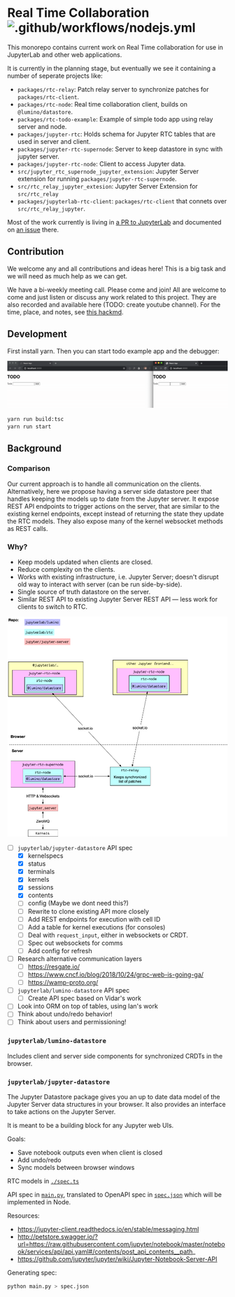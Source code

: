 # Real Time Collaboration ![.github/workflows/nodejs.yml](https://github.com/jupyterlab/rtc/workflows/.github/workflows/nodejs.yml/badge.svg)

This monorepo contains current work on Real Time collaboration for use in JupyterLab and other web applications.

It is currently in the planning stage, but eventually we see it containing a number of seperate projects like:

- `packages/rtc-relay`: Patch relay server to synchronize patches for `packages/rtc-client`.
- `packages/rtc-node`: Real time collaboration client, builds on `@lumino/datastore`.
- `packages/rtc-todo-example`: Example of simple todo app using relay server and node.
- `packages/jupyter-rtc`: Holds schema for Jupyter RTC tables that are used in server and client.
- `packages/jupyter-rtc-supernode`: Server to keep datastore in sync with jupyter server.
- `packages/jupyter-rtc-node`: Client to access Jupyter data.
- `src/jupyter_rtc_supernode_jupyter_extension`: Jupyter Server extension for running `packages/jupyter-rtc-supernode`.
- `src/rtc_relay_jupyter_extesion`: Jupyter Server Extension for `src/rtc_relay`
- `packages/jupyterlab-rtc-client`: `packages/rtc-client` that connets over `src/rtc_relay_jupyter`.

Most of the work currently is living in [a PR to JupyterLab](https://github.com/jupyterlab/jupyterlab/pull/6871) and documented on [an issue](https://github.com/jupyterlab/jupyterlab/issues/5382) there.

## Contribution

We welcome any and all contributions and ideas here! This is a big task and we will need as much help as we can get.

We have a bi-weekly meeting call. Please come and join! All are welcome to come and just listen or discuss any work related to this project. They are also recorded and available here (TODO: create youtube channel). For the time, place, and notes, see [this hackmd](https://hackmd.io/@_4xc7QhhSHKODRQn1uiulw/BkV24I3qL/edit).

## Development

First install yarn. Then you can start todo example app and the debugger:

![](./scratch/todo.gif)

```bash
yarn run build:tsc
yarn run start
```

## Background

### Comparison

Our current approach is to handle all communication on the clients. Alternatively,
here we propose having a server side datastore peer that handles keeping the models
up to date from the Jupyter server. It expose REST API endpoints to trigger
actions on the server, that are similar to the existing kernel endpoints, except
instead of returning the state they update the RTC models. They also expose many
of the kernel websocket methods as REST calls.

### Why?

- Keep models updated when clients are closed.
- Reduce complexity on the clients.
- Works with existing infrastructure, i.e. Jupyter Server; doesn't disrupt old way to interact with server (can be run side-by-side).
- Single source of truth datastore on the server.
- Similar REST API to existing Jupyter Server REST API — less work for clients to switch to RTC.

![](./scratch/diagram.png)

- [ ] `jupyterlab/jupyter-datastore` API spec
  - [x] kernelspecs
  - [x] status
  - [x] terminals
  - [x] kernels
  - [x] sessions
  - [x] contents
  - [ ] config (Maybe we dont need this?)
  - [ ] Rewrite to clone existing API more closely
  - [ ] Add REST endpoints for execution with cell ID
  - [ ] Add a table for kernel executions (for consoles)
  - [ ] Deal with `request_input`, either in websockets or CRDT.
  - [ ] Spec out websockets for comms
  - [ ] Add config for refresh
- [ ] Research alternative communication layers
  - [ ] https://resgate.io/
  - [ ] https://www.cncf.io/blog/2018/10/24/grpc-web-is-going-ga/
  - [ ] https://wamp-proto.org/
- [ ] `jupyterlab/lumino-datastore` API spec
  - [ ] Create API spec based on Vidar's work
- [ ] Look into ORM on top of tables, using Ian's work
- [ ] Think about undo/redo behavior!
- [ ] Think about users and permissioning!

### `jupyterlab/lumino-datastore`

Includes client and server side components for synchronized CRDTs in the browser.

### `jupyterlab/jupyter-datastore`

The Jupyter Datastore package gives you an up to date data model of the Jupyter Server data structures in your browser. It also provides an interface to take actions on the Jupyter Server.

It is meant to be a building block for any Jupyter web UIs.

Goals:

- Save notebook outputs even when client is closed
- Add undo/redo
- Sync models between browser windows

RTC models in [`./spec.ts`](./spec.ts)

API spec in [`main.py`](./main.py), translated to OpenAPI spec in [`spec.json`](./spec.json) which will be implemented in Node.

Resources:

- https://jupyter-client.readthedocs.io/en/stable/messaging.html
- http://petstore.swagger.io/?url=https://raw.githubusercontent.com/jupyter/notebook/master/notebook/services/api/api.yaml#/contents/post_api_contents__path_
- https://github.com/jupyter/jupyter/wiki/Jupyter-Notebook-Server-API

Generating spec:

```bash
python main.py > spec.json
```

